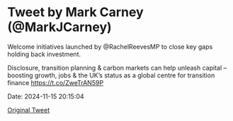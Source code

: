 # Tweet by Mark Carney (@MarkJCarney)

Welcome initiatives launched by @RachelReevesMP to close key gaps holding back investment.  

Disclosure, transition planning &amp; carbon markets can help unleash capital – boosting growth, jobs &amp; the UK’s status as a global centre for transition finance 
https://t.co/ZweTrAN59P

Date: 2024-11-15 20:15:04

[Original Tweet](https://x.com/MarkJCarney/status/1857517698218901826)
